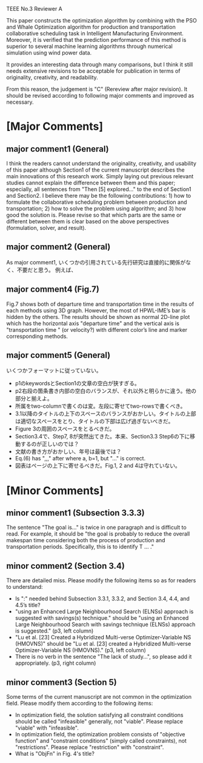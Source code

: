 TEEE No.3 Reviewer A

This paper constructs the optimization algorithm by combining with the PSO and Whale Optimization algorithm for production and transportation collaborative scheduling task in Intelligent Manufacturing Environment. Moreover, it is verified that the prediction performance of this method is superior to several machine learning algorithms through numerical simulation using wind power data. 

It provides an interesting data through many comparisons, but I think it still needs extensive revisions to be acceptable for publication in terms of originality, creativity, and readability. 

From this reason, the judgement is "C" (Rereview after major revision). It should be revised according to following major comments and improved as necessary.


# [Major Comments]
## major comment1 (General)
I think the readers cannot understand the originality, creativity, and usability of this paper although Section1 of the current manuscript describes the main innovations of this research work.
Simply laying out previous relevant studies cannot explain the difference between them and this paper; especially, all sentences from "Then [5] explored..." to the end of Section1 and Section2.
I believe there may be the following contributions: 1) how to formulate the collaborative scheduling problem between production and transportation; 2) how to solve the problem using algorithm; and 3) how good the solution is.
Please revise so that which parts are the same or different between them is clear based on the above perspectives (formulation, solver, and result).

## major comment2 (General)
As major comment1, いくつかの引用されている先行研究は直接的に関係がなく、不要だと思う。
例えば、

## major comment4 (Fig.7)
Fig.7 shows both of departure time and transportation time in the results of each methods using 3D graph. However, the most of HPWL-IME’s bar is hidden by the others. The results should be shown as normal 2D-line plot which has the horizontal axis "departure time" and the vertical axis is "transportation time " (or velocity?) with different color’s line and marker corresponding methods. 


## major comment5 (General)
いくつかフォーマットに従っていない。
- p1のkeywordsとSection1の文章の空白が狭すぎる。
- p2右段の箇条書き内部の空白のバランスが、それ以外と明らかに違う。他の部分と揃えよ。
- 所属をtwo-columnで書くのは変。左段に寄せてtwo-rowsで書くべき。
- 3.1以降のタイトルの上下のスペースのバランスがおかしい。タイトルの上部は適切なスペースをとり、タイトルの下部は広げ過ぎないべきだ。
- Figure 3の周囲のスペースをとるべきだ。
- Section3.4で、Step7, 8が突然出てきた。本来、Section3.3 Step6の下に移動するのが正しいのでは？
- 文献の書き方がおかしい、年号は最後では？
- Eq.(6) has ",,," after where a, b=1, but "..." is correct.
- 図表はページの上下に寄せるべきだ。Fig.1, 2 and 4は守れていない。




# [Minor Comments]
## minor comment1 (Subsection 3.3.3)
The sentence "The goal is…" is twice in one paragraph and is difficult to read. For example, it should be "the goal is probably to reduce the overall makespan time considering both the process of production and transportation periods. Specifically, this is to identify T … ."

## minor comment2 (Section 3.4)
There are detailed miss. Please modify the following items so as for readers to understand:
- Is ":" needed behind Subsection 3.3.1, 3.3.2, and Section 3.4, 4.4, and 4.5’s title?
- "using an Enhanced Large Neighbourhood Search (ELNSs) approach is suggested with savings(s) technique." should be "using an Enhanced Large Neighbourhood Search with savings technique (ELNSs) approach is suggested." (p3, left column)
- "Lu et al. [23] Created a Hybridized Multi-verse Optimizer-Variable NS (HMOVNS)" should be "Lu et al. [23] created a Hybridized Multi-verse Optimizer-Variable NS (HMOVNS)." (p3, left column)
- There is no verb in the sentence "The lack of study…", so please add it appropriately. (p3, right column) 


## minor comment3 (Section 5)
Some terms of the current manuscript are not common in the optimization field.
Please modify them according to the following items: 
- In optimization field, the solution satisfying all constraint conditions should be called "infeasible" generally, not "viable". Please replace "viable" with "infeasible".
- In optimization field, the optimization  problem consists of "objective function" and "constraint conditions" (simply called constraints), not "restrictions". Please replace "restriction" with "constraint".
- What is "ObjFn" in Fig. 4's title? 
